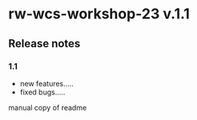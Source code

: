# rw-wcs-workshop-23 v.1.1

## Release notes

### 1.1

- new features.....
- fixed bugs.....


manual copy of readme
